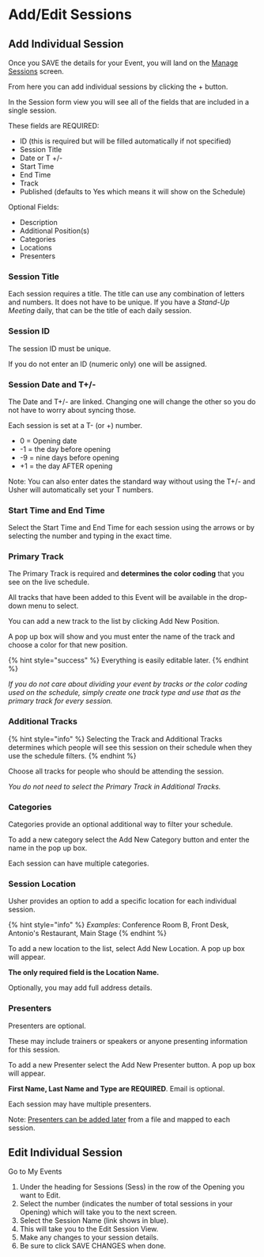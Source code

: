 # Add/Edit Sessions

## Add Individual Session <a href="add-individual-session" id="add-individual-session"></a>

Once you SAVE the details for your Event, you will land on the [Manage Sessions](../manage-event.md#manage-sessions) screen.

From here you can add individual sessions by clicking the + button.

In the Session form view you will see all of the fields that are included in a single session.

These fields are REQUIRED:

* ID (this is required but will be filled automatically if not specified)
* Session Title
* Date or T +/-
* Start Time
* End Time
* Track
* Published (defaults to Yes which means it will show on the Schedule)

Optional Fields:

* Description
* Additional Position(s)
* Categories
* Locations
* Presenters

### Session Title

Each session requires a title. The title can use any combination of letters and numbers. It does not have to be unique. If you have a _Stand-Up Meeting_ daily, that can be the title of each daily session. 

### Session ID <a href="session-id" id="session-id"></a>

The session ID must be unique. 

If you do not enter an ID (numeric only) one will be assigned.

### Session Date and T+/- <a href="session-date-and-t" id="session-date-and-t"></a>

The Date and T+/- are linked. Changing one will change the other so you do not have to worry about syncing those.

Each session is set at a T- (or +) number.

* 0 = Opening date
* \-1 = the day before opening
* \-9 = nine days before opening
* \+1 = the day AFTER opening

Note: You can also enter dates the standard way without using the T+/- and Usher will automatically set your T numbers.

### Start Time and End Time

Select the Start Time and End Time for each session using the arrows or by selecting the number and typing in the exact time.

### Primary Track <a href="primary-track" id="primary-track"></a>

The Primary Track is required and **determines the color coding** that you see on the live schedule.

All tracks that have been added to this Event will be available in the drop-down menu to select.

You can add a new track to the list by clicking Add New Position.

A pop up box will show and you must enter the name of the track and choose a color for that new position.

{% hint style="success" %}
Everything is easily editable later.
{% endhint %}

_If you do not care about dividing your event by tracks or the color coding used on the schedule, simply create one track type and use that as the primary track for every session._

### Additional Tracks <a href="additional-tracks" id="additional-tracks"></a>

{% hint style="info" %}
Selecting the Track and Additional Tracks determines which people will see this session on their schedule when they use the schedule filters.
{% endhint %}

Choose all tracks for people who should be attending the session.

_You do not need to select the Primary Track in Additional Tracks._

### Categories <a href="categories" id="categories"></a>

Categories provide an optional additional way to filter your schedule.

To add a new category select the Add New Category button and enter the name in the pop up box.

Each session can have multiple categories.

### Session Location <a href="session-location" id="session-location"></a>

Usher provides an option to add a specific location for each individual session.

{% hint style="info" %}
_Examples_: Conference Room B, Front Desk, Antonio's Restaurant, Main Stage
{% endhint %}

To add a new location to the list, select Add New Location. A pop up box will appear.

**The only required field is the Location Name.**

Optionally, you may add full address details.

### Presenters <a href="presenters" id="presenters"></a>

Presenters are optional.

These may include trainers or speakers or anyone presenting information for this session.

To add a new Presenter select the Add New Presenter button. A pop up box will appear.

**First Name, Last Name and Type are REQUIRED**. Email is optional.

Each session may have multiple presenters.

Note: [Presenters can be added later](../manage-event.md#presenters) from a file and mapped to each session.

## Edit Individual Session <a href="edit-individual-session" id="edit-individual-session"></a>

Go to My Events

1. Under the heading for Sessions (Sess) in the row of the Opening you want to Edit.
2. Select the number (indicates the number of total sessions in your Opening) which will take you to the next screen.
3. Select the Session Name (link shows in blue).
4. This will take you to the Edit Session View.
5. Make any changes to your session details.
6. Be sure to click SAVE CHANGES when done.
